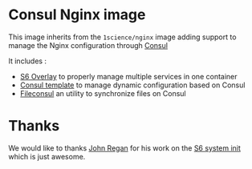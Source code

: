# Consul Nginx image

This image inherits from the ```1science/nginx``` image adding support to manage the  Nginx configuration through [Consul](https://consul.io/)

It includes : 
  - [S6 Overlay](https://github.com/just-containers/s6-overlay) to properly manage multiple services in one container
  - [Consul template](https://github.com/hashicorp/consul-template) to manage dynamic configuration based on Consul
  - [Fileconsul](https://github.com/foostan/fileconsul) an utility to synchronize files on Consul
  
# Thanks

We would like to thanks [John Regan](https://github.com/jprjr) for his work on the [S6 system init](http://blog.tutum.co/2015/05/20/s6-made-easy-with-the-s6-overlay/) which is just awesome.
